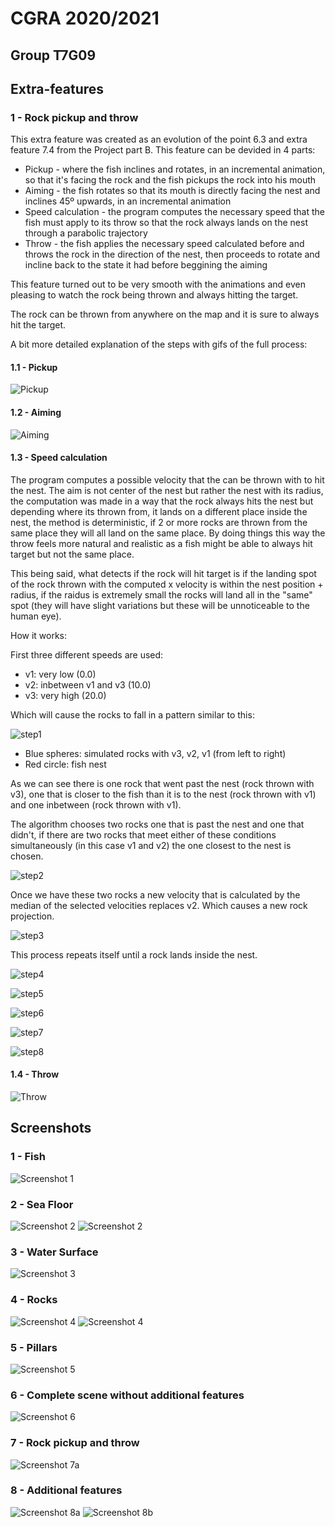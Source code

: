 # CGRA 2020/2021

## Group T7G09

## Extra-features

### 1 - Rock pickup and throw

This extra feature was created as an evolution of the point 6.3 and extra feature 7.4 from the Project part B.
This feature can be devided in 4 parts:
 - Pickup - where the fish inclines and rotates, in an incremental animation, so that it's facing the rock and the fish pickups the rock into his mouth
 - Aiming - the fish rotates so that its mouth is directly facing the nest and inclines 45º upwards, in an incremental animation
 - Speed calculation - the program computes the necessary speed that the fish must apply to its throw so that the rock always lands on the nest through a parabolic trajectory
 - Throw - the fish applies the necessary speed calculated before and throws the rock in the direction of the nest, then proceeds to rotate and incline back to the state it had before beggining the aiming

This feature turned out to be very smooth with the animations and even pleasing to watch the rock being thrown and always hitting the target.

The rock can be thrown from anywhere on the map and it is sure to always hit the target.

A bit more detailed explanation of the steps with gifs of the full process:

#### 1.1 - Pickup

![Pickup](gifs/pickup.gif)

#### 1.2 - Aiming

![Aiming](gifs/aiming.gif)

#### 1.3 - Speed calculation

The program computes a possible velocity that the can be thrown with to hit the nest.
The aim is not center of the nest but rather the nest with its radius, the computation was made in a way that the rock always hits the nest but depending where its thrown from, it lands on a different place inside the nest, the method is deterministic, if 2 or more rocks are thrown from the same place they will all land on the same place. By doing things this way the throw feels more natural and realistic as a fish might be able to always hit target but not the same place.

This being said, what detects if the rock will hit target is if the landing spot of the rock thrown with the computed x velocity is within the nest position + radius, if the raidus is extremely small the rocks will land all in the "same" spot (they will have slight variations but these will be unnoticeable to the human eye).

How it works:

First three different speeds are used:

 - v1: very low (0.0)
 - v2: inbetween v1 and v3 (10.0)
 - v3: very high (20.0)

Which will cause the rocks to fall in a pattern similar to this:

![step1](pt_pics/step1.png)
 - Blue spheres: simulated rocks with v3, v2, v1 (from left to right)
 - Red circle: fish nest

As we can see there is one rock that went past the nest (rock thrown with v3), one that is closer to the fish than it is to the nest (rock thrown with v1) and one inbetween (rock thrown with v1).

The algorithm chooses two rocks one that is past the nest and one that didn't, if there are two rocks that meet either of these conditions 
simultaneously (in this case v1 and v2) the one closest to the nest is chosen.

![step2](pt_pics/step2.png)

Once we have these two rocks a new velocity that is calculated by the median of the selected velocities replaces v2. Which causes a new rock projection.

![step3](pt_pics/step3.png)

This process repeats itself until a rock lands inside the nest.

![step4](pt_pics/step4.png)

![step5](pt_pics/step5.png)

![step6](pt_pics/step6.png)

![step7](pt_pics/step7.png)

![step8](pt_pics/step8.png)

#### 1.4 - Throw

![Throw](gifs/throw.gif)

## Screenshots

### 1 - Fish
![Screenshot 1](screenshots/proj-t7g9-1.png)

### 2 - Sea Floor
![Screenshot 2](screenshots/proj-t7g9-2a.png)
![Screenshot 2](screenshots/proj-t7g9-2b.png)

### 3 - Water Surface
![Screenshot 3](screenshots/proj-t7g9-3.png)

### 4 - Rocks
![Screenshot 4](screenshots/proj-t7g9-4a.png)
![Screenshot 4](screenshots/proj-t7g9-4b.png)

### 5 - Pillars
![Screenshot 5](screenshots/proj-t7g9-5.png)

### 6 - Complete scene without additional features
![Screenshot 6](screenshots/proj-t7g9-6.png)

### 7 - Rock pickup and throw
![Screenshot 7a](screenshots/proj-t7g9-7.png)

### 8 - Additional features
![Screenshot 8a](screenshots/proj-t7g9-8a.png)
![Screenshot 8b](screenshots/proj-t7g9-8b.png)
